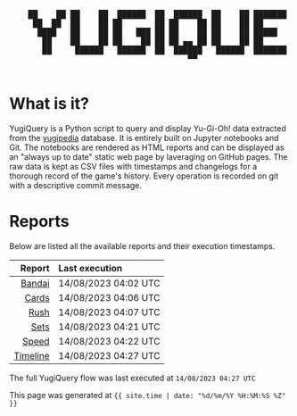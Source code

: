 <div align='center'>
    <pre>
    <br>
    ██    ██ ██    ██  ██████  ██  ██████  ██    ██ ███████ ██████  ██    ██ 
     ██  ██  ██    ██ ██       ██ ██    ██ ██    ██ ██      ██   ██  ██  ██  
      ████   ██    ██ ██   ███ ██ ██    ██ ██    ██ █████   ██████    ████   
       ██    ██    ██ ██    ██ ██ ██ ▄▄ ██ ██    ██ ██      ██   ██    ██    
       ██     ██████   ██████  ██  ██████   ██████  ███████ ██   ██    ██    
                                      ▀▀                                     
    </pre>
</div>

# What is it?

YugiQuery is a Python script to query and display Yu-Gi-Oh! data extracted from the [yugipedia](http://yugipedia.com) database. It is entirely built on Jupyter notebooks and Git. The notebooks are rendered as HTML reports and can be displayed as an "always up to date" static web page by laveraging on GitHub pages. The raw data is kept as CSV files with timestamps and changelogs for a thorough record of the game's history. Every operation is recorded on git with a descriptive commit message. 

# Reports

Below are listed all the available reports and their execution timestamps. 

|                    Report | Last execution       |
| -------------------------:|:-------------------- |
| [Bandai](Bandai.html) | 14/08/2023 04:02 UTC |
| [Cards](Cards.html) | 14/08/2023 04:06 UTC |
| [Rush](Rush.html) | 14/08/2023 04:07 UTC |
| [Sets](Sets.html) | 14/08/2023 04:21 UTC |
| [Speed](Speed.html) | 14/08/2023 04:22 UTC |
| [Timeline](Timeline.html) | 14/08/2023 04:27 UTC |


The full YugiQuery flow was last executed at `14/08/2023 04:27 UTC`

This page was generated at `{{ site.time | date: "%d/%m/%Y %H:%M:%S %Z" }}`
